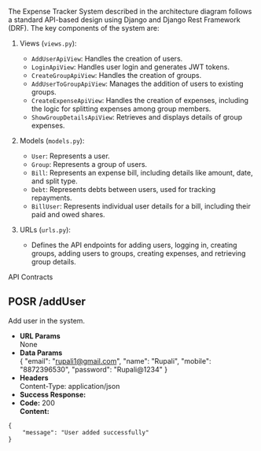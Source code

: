 The Expense Tracker System described in the architecture diagram follows a standard API-based design using Django and Django Rest Framework (DRF). The key components of the system are:

1. Views (`views.py`):
   - `AddUserApiView`: Handles the creation of users.
   - `LoginApiView`: Handles user login and generates JWT tokens.
   - `CreateGroupApiView`: Handles the creation of groups.
   - `AddUserToGroupApiView`: Manages the addition of users to existing groups.
   - `CreateExpenseApiView`: Handles the creation of expenses, including the logic for splitting expenses among group members.
   - `ShowGroupDetailsApiView`: Retrieves and displays details of group expenses.

2. Models (`models.py`):
   - `User`: Represents a user.
   - `Group`: Represents a group of users.
   - `Bill`: Represents an expense bill, including details like amount, date, and split type.
   - `Debt`: Represents debts between users, used for tracking repayments.
   - `BillUser`: Represents individual user details for a bill, including their paid and owed shares.

3. URLs (`urls.py`):
   - Defines the API endpoints for adding users, logging in, creating groups, adding users to groups, creating expenses, and retrieving group details.

API Contracts

**POSR /addUser**
----
  Add user in the system.
* **URL Params**  
  None
* **Data Params**  
{
    "email": "rupali1@gmail.com",
    "name": "Rupali",
    "mobile": "8872396530",
    "password": "Rupali@1234"
}
* **Headers**  
  Content-Type: application/json  
* **Success Response:**  
* **Code:** 200  
  **Content:**  
```
{
    "message": "User added successfully"
}
```